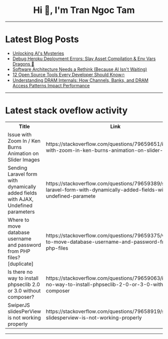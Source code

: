 <h1 align="center">Hi 👋, I'm Tran Ngoc Tam</h1>

---

# Latest Blog Posts 
<!-- BLOG-POST-LIST:START -->
- [Unlocking AI&#39;s Mysteries](https://dev.to/rawveg/unlocking-ais-mysteries-2k9e)
- [Debug Heroku Deployment Errors: Slay Asset Compilation &amp; Env Vars Dragons 🐉](https://dev.to/alex_aslam/debug-heroku-deployment-errors-slay-asset-compilation-env-vars-dragons-3pdk)
- [Software Architecture Needs a Rethink &lpar;Because AI Isn&#39;t Waiting&rpar;](https://dev.to/enricopiovesan/software-architecture-needs-a-rethink-because-ai-isnt-waiting-31me)
- [12 Open Source Tools Every Developer Should Know🔥](https://dev.to/anthonymax/12-open-source-tools-every-developer-should-know-pn2)
- [Understanding DRAM Internals: How Channels, Banks, and DRAM Access Patterns Impact Performance](https://dev.to/sachin_tolay_052a7e539e57/understanding-dram-internals-how-channels-banks-and-dram-access-patterns-impact-performance-57ng)
<!-- BLOG-POST-LIST:END -->

---

# Latest stack oveflow activity
<table>
  <tr><th>Title</th><th>Link</th></tr>
  <!-- STACKOVERFLOW:START --><tr><td>Issue with Zoom In / Ken Burns Animation on Slider Images</td><td>https://stackoverflow.com/questions/79659651/issue-with-zoom-in-ken-burns-animation-on-slider-images</td></tr><tr><td>Sending Laravel form with dynamically added fields with AJAX, Undefined parameters</td><td>https://stackoverflow.com/questions/79659389/sending-laravel-form-with-dynamically-added-fields-with-ajax-undefined-paramete</td></tr><tr><td>Where to move database username and password from PHP files? [duplicate]</td><td>https://stackoverflow.com/questions/79659375/where-to-move-database-username-and-password-from-php-files</td></tr><tr><td>Is there no way to install phpseclib 2.0 or 3.0 without composer?</td><td>https://stackoverflow.com/questions/79659063/is-there-no-way-to-install-phpseclib-2-0-or-3-0-without-composer</td></tr><tr><td>SwiperJS slidesPerView is not working properly</td><td>https://stackoverflow.com/questions/79658919/swiperjs-slidesperview-is-not-working-properly</td></tr><!-- STACKOVERFLOW:END -->
</table>

---


